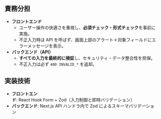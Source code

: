 ## 責務分担
- **フロントエンド**
    - ユーザー操作の快適さを重視し、**必須チェック・形式チェック**を事前に実施。
    - 不正入力時は API を呼ばず、画面上部のアラート＋対象フィールドにエラーメッセージを表示。
- **バックエンド（API）**
    - **すべての入力を最終的に検証**し、セキュリティ・データ整合性を担保。
    - 不正入力は必ず `400 INVALID_*` を返却。

## 実装技術
- **フロントエンド**: React Hook Form + Zod（入力制御と即時バリデーション）
- **バックエンド**: Next.js API ハンドラ内で Zod によるスキーマバリデーション